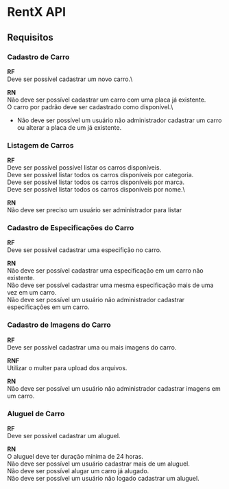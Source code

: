 # RentX API

## Requisitos
### Cadastro de Carro
**RF**\
Deve ser possível cadastrar um novo carro.\

**RN**\
Não deve ser possível cadastrar um carro com uma placa já existente.\
O carro por padrão deve ser cadastrado como disponível.\
* Não deve ser possível um usuário não administrador cadastrar um carro ou alterar a placa de um já existente.

### Listagem de Carros
**RF**\
Deve ser possível possível listar os carros disponíveis.\
Deve ser possível listar todos os carros disponíveis por categoria.\
Deve ser possível listar todos os carros disponíveis por marca.\
Deve ser possível listar todos os carros disponíveis por nome.\

**RN**\
Não deve ser preciso um usuário ser administrador para listar

### Cadastro de Especificações do Carro
**RF**\
Deve ser possível cadastrar uma especifição no carro.

**RN**\
Não deve ser possível cadastrar uma especificação em um carro não existente.\
Não deve ser possível cadastrar uma mesma especificação mais de uma vez em um carro.\
Não deve ser possível um usuário não administrador cadastrar especificações em um carro.

### Cadastro de Imagens do Carro
**RF**\
Deve ser possível cadastrar uma ou mais imagens do carro.

**RNF**\
Utilizar o multer para upload dos arquivos.

**RN**\
Não deve ser possível um usuário não administrador cadastrar imagens em um carro.

### Aluguel de Carro
**RF**\
Deve ser possível cadastrar um aluguel.

**RN**\
O aluguel deve ter duração mínima de 24 horas.\
Não deve ser possível um usuário cadastrar mais de um aluguel.\
Não deve ser possível alugar um carro já alugado.\
Não deve ser possível um usuário não logado cadastrar um aluguel.
